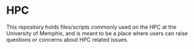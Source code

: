 # HPC
This repository holds files/scripts commonly used on the HPC at the University of Memphis, and is meant to be a place where users can raise questions or concerns about HPC related issues.
